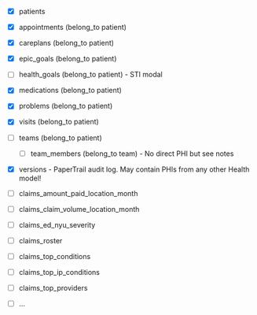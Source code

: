 - [x] patients
- [x] appointments (belong_to patient)
- [x] careplans (belong_to patient)
- [x] epic_goals (belong_to patient)
- [ ] health_goals (belong_to patient) - STI modal
- [x] medications (belong_to patient)
- [x] problems (belong_to patient)
- [x] visits (belong_to patient)
- [ ] teams (belong_to patient)
  - [ ] team_members (belong_to team) - No direct PHI but see notes
- [x] versions - PaperTrail audit log. May contain PHIs from any other Health model!

- [ ] claims_amount_paid_location_month
- [ ] claims_claim_volume_location_month
- [ ] claims_ed_nyu_severity
- [ ] claims_roster
- [ ] claims_top_conditions
- [ ] claims_top_ip_conditions
- [ ] claims_top_providers
- [ ] ...
